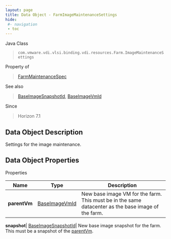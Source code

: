 ```yaml
---
layout: page
title: Data Object - FarmImageMaintenanceSettings
hide:
 #- navigation
 - toc
---
```






Java Class  
> `com.vmware.vdi.vlsi.binding.vdi.resources.Farm.ImageMaintenanceSettings`

Property of  
> [FarmMaintenanceSpec](vdi.resources.Farm.MaintenanceSpec.md#field_detail)

See also  
> [BaseImageSnapshotId](vdi.entity.BaseImageSnapshotId.md), [BaseImageVmId](vdi.entity.BaseImageVmId.md)

Since  
> Horizon 7.1


## Data Object Description 

Settings for the image maintenance. 

## Data Object Properties

Properties

Name |  Type |  Description   
---|---|---  
**parentVm**| [BaseImageVmId](vdi.entity.BaseImageVmId.md)|  New base image VM for the farm. This must be in the same datacenter as the base image of the farm.   
  
**snapshot**| [BaseImageSnapshotId](vdi.entity.BaseImageSnapshotId.md)|  New base image snapshot for the farm. This must be a snapshot of the [parentVm](vdi.resources.Farm.ImageMaintenanceSettings.md#parentVm).   
  
  
  
   
  
  
